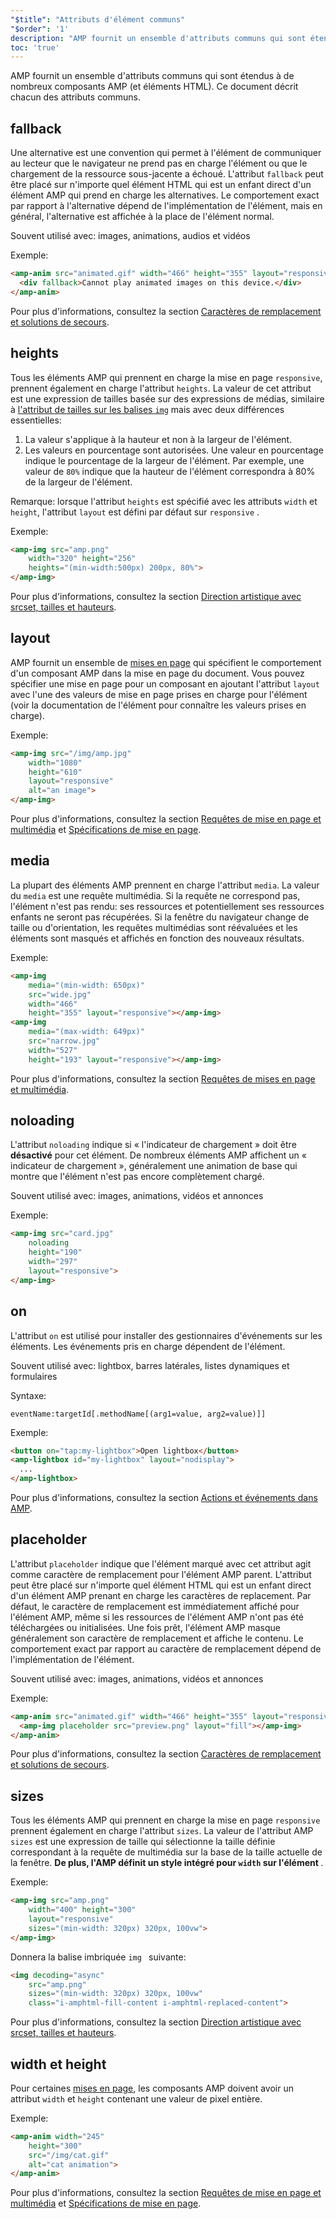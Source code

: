 ```yaml
---
"$title": "Attributs d'élément communs"
"$order": '1'
description: "AMP fournit un ensemble d'attributs communs qui sont étendus à de nombreux composants AMP (et éléments HTML). Ce document décrit chacun des attributs communs."
toc: 'true'
---
```


AMP fournit un ensemble d'attributs communs qui sont étendus à de nombreux composants AMP (et éléments HTML). Ce document décrit chacun des attributs communs.

## fallback

Une alternative est une convention qui permet à l'élément de communiquer au lecteur que le navigateur ne prend pas en charge l'élément ou que le chargement de la ressource sous-jacente a échoué. L'attribut `fallback` peut être placé sur n'importe quel élément HTML qui est un enfant direct d'un élément AMP qui prend en charge les alternatives. Le comportement exact par rapport à l'alternative dépend de l'implémentation de l'élément, mais en général, l'alternative est affichée à la place de l'élément normal.

Souvent utilisé avec: images, animations, audios et vidéos

Exemple:

```html
<amp-anim src="animated.gif" width="466" height="355" layout="responsive" >
  <div fallback>Cannot play animated images on this device.</div>
</amp-anim>
```

Pour plus d'informations, consultez la section [Caractères de remplacement et solutions de secours](../../../documentation/guides-and-tutorials/develop/style_and_layout/placeholders.md).

## heights

Tous les éléments AMP qui prennent en charge la mise en page `responsive`, prennent également en charge l'attribut `heights`. La valeur de cet attribut est une expression de tailles basée sur des expressions de médias, similaire à [ l'attribut de tailles sur les balises `img`](https://developer.mozilla.org/en-US/docs/Web/HTML/Element/img) mais avec deux différences essentielles:

1. La valeur s'applique à la hauteur et non à la largeur de l'élément.
2. Les valeurs en pourcentage sont autorisées. Une valeur en pourcentage indique le pourcentage de la largeur de l'élément. Par exemple, une valeur de `80%` indique que la hauteur de l'élément correspondra à 80% de la largeur de l'élément.

Remarque: lorsque l'attribut `heights` est spécifié avec les attributs `width` et `height`, l'attribut `layout` est défini par défaut sur `responsive` .

Exemple:

```html
<amp-img src="amp.png"
    width="320" height="256"
    heights="(min-width:500px) 200px, 80%">
</amp-img>
```

Pour plus d'informations, consultez la section [Direction artistique avec srcset, tailles et hauteurs](../../../documentation/guides-and-tutorials/develop/style_and_layout/art_direction.md).

## layout

AMP fournit un ensemble de [mises en page](../../../documentation/guides-and-tutorials/develop/style_and_layout/control_layout.md#the-layout-attribute) qui spécifient le comportement d'un composant AMP dans la mise en page du document. Vous pouvez spécifier une mise en page pour un composant en ajoutant l'attribut `layout` avec l'une des valeurs de mise en page prises en charge pour l'élément (voir la documentation de l'élément pour connaître les valeurs prises en charge).

Exemple:

```html
<amp-img src="/img/amp.jpg"
    width="1080"
    height="610"
    layout="responsive"
    alt="an image">
</amp-img>
```

Pour plus d'informations, consultez la section [Requêtes de mise en page et multimédia](../../../documentation/guides-and-tutorials/develop/style_and_layout/control_layout.md) et [Spécifications de mise en page](amp-html-layout/index.md).

## media <a name="media"></a>

La plupart des éléments AMP prennent en charge l'attribut `media`. La valeur du `media` est une requête multimédia. Si la requête ne correspond pas, l'élément n'est pas rendu: ses ressources et potentiellement ses ressources enfants ne seront pas récupérées. Si la fenêtre du navigateur change de taille ou d'orientation, les requêtes multimédias sont réévaluées et les éléments sont masqués et affichés en fonction des nouveaux résultats.

Exemple:

```html
<amp-img
    media="(min-width: 650px)"
    src="wide.jpg"
    width="466"
    height="355" layout="responsive"></amp-img>
<amp-img
    media="(max-width: 649px)"
    src="narrow.jpg"
    width="527"
    height="193" layout="responsive"></amp-img>
```

Pour plus d'informations, consultez la section [Requêtes de mises en page et multimédia](../../../documentation/guides-and-tutorials/develop/style_and_layout/control_layout.md#element-media-queries).

## noloading

L'attribut `noloading` indique si « l'indicateur de chargement » doit être **désactivé** pour cet élément. De nombreux éléments AMP affichent un « indicateur de chargement », généralement une animation de base qui montre que l'élément n'est pas encore complètement chargé.

Souvent utilisé avec: images, animations, vidéos et annonces

Exemple:

```html
<amp-img src="card.jpg"
    noloading
    height="190"
    width="297"
    layout="responsive">
</amp-img>
```

## on

L'attribut `on` est utilisé pour installer des gestionnaires d'événements sur les éléments. Les événements pris en charge dépendent de l'élément.

Souvent utilisé avec: lightbox, barres latérales, listes dynamiques et formulaires

Syntaxe:

```text
eventName:targetId[.methodName[(arg1=value, arg2=value)]]
```

Exemple:

```html
<button on="tap:my-lightbox">Open lightbox</button>
<amp-lightbox id="my-lightbox" layout="nodisplay">
  ...
</amp-lightbox>
```

Pour plus d'informations, consultez la section [Actions et événements dans AMP](amp-actions-and-events.md).

## placeholder

L'attribut `placeholder` indique que l'élément marqué avec cet attribut agit comme caractère de remplacement pour l'élément AMP parent. L'attribut peut être placé sur n'importe quel élément HTML qui est un enfant direct d'un élément AMP prenant en charge les caractères de replacement. Par défaut, le caractère de remplacement est immédiatement affiché pour l'élément AMP, même si les ressources de l'élément AMP n'ont pas été téléchargées ou initialisées. Une fois prêt, l'élément AMP masque généralement son caractère de remplacement et affiche le contenu. Le comportement exact par rapport au caractère de remplacement dépend de l'implémentation de l'élément.

Souvent utilisé avec: images, animations, vidéos et annonces

Exemple:

```html
<amp-anim src="animated.gif" width="466" height="355" layout="responsive">
  <amp-img placeholder src="preview.png" layout="fill"></amp-img>
</amp-anim>
```

Pour plus d'informations, consultez la section [Caractères de remplacement et solutions de secours](../../../documentation/guides-and-tutorials/develop/style_and_layout/placeholders.md).

## sizes

Tous les éléments AMP qui prennent en charge la mise en page `responsive` prennent également en charge l'attribut `sizes`. La valeur de l'attribut AMP `sizes` est une expression de taille qui sélectionne la taille définie correspondant à la requête de multimédia sur la base de la taille actuelle de la fenêtre. <strong>De plus, l'AMP définit un style intégré pour <code>width</code> sur l'élément </strong>.

Exemple:

```html
<amp-img src="amp.png"
    width="400" height="300"
    layout="responsive"
    sizes="(min-width: 320px) 320px, 100vw">
</amp-img>
```

Donnera la balise imbriquée `img ` suivante:

```html
<img decoding="async"
    src="amp.png"
    sizes="(min-width: 320px) 320px, 100vw"
    class="i-amphtml-fill-content i-amphtml-replaced-content">
```

Pour plus d'informations, consultez la section [Direction artistique avec srcset, tailles et hauteurs](../../../documentation/guides-and-tutorials/develop/style_and_layout/art_direction.md).

## width et height

Pour certaines [mises en page](../../../documentation/guides-and-tutorials/develop/style_and_layout/control_layout.md#the-layout-attribute), les composants AMP doivent avoir un attribut `width` et `height` contenant une valeur de pixel entière.

Exemple:

```html
<amp-anim width="245"
    height="300"
    src="/img/cat.gif"
    alt="cat animation">
</amp-anim>
```

Pour plus d'informations, consultez la section [Requêtes de mise en page et multimédia](../../../documentation/guides-and-tutorials/develop/style_and_layout/control_layout.md) et [Spécifications de mise en page](amp-html-layout/index.md).
